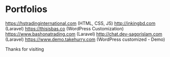 # Portfolios

https://hstradinginternational.com (HTML, CSS, JS)
http://inkingbd.com (Laravel)
https://thisisbas.co (WordPress Customization)
https://www.bashonatrading.com (Laravel)
http://chat.dev-sagorislam.com (Laravel)
https://www.demo.takehurry.com (WordPress customized - Demo)

Thanks for visiting
